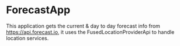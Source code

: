 # ForecastApp
This application gets the current &amp; day to day forecast info from https://api.forecast.io, it uses the FusedLocationProviderApi to handle location services.